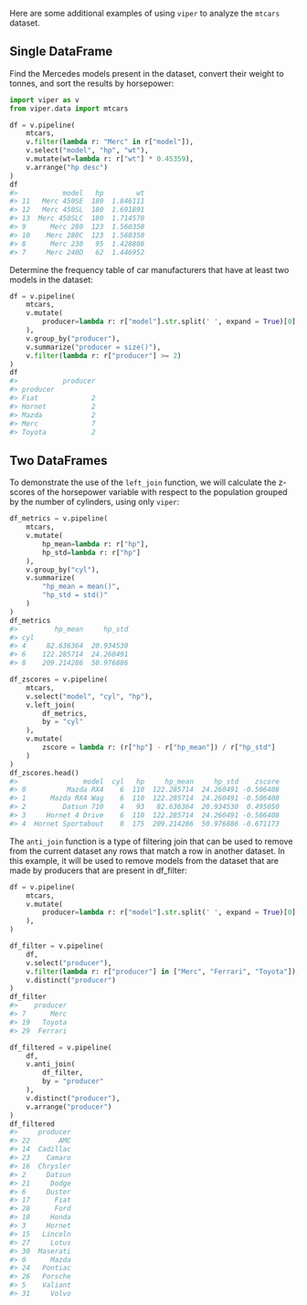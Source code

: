 Here are some additional examples of using `viper` to analyze the `mtcars` dataset.

## Single DataFrame

Find the Mercedes models present in the dataset, convert their weight to tonnes, and sort the results by horsepower:
```python
import viper as v
from viper.data import mtcars

df = v.pipeline(
    mtcars,
    v.filter(lambda r: "Merc" in r["model"]),
    v.select("model", "hp", "wt"),
    v.mutate(wt=lambda r: r["wt"] * 0.45359),
    v.arrange("hp desc")
)
df
#>           model   hp        wt
#> 11   Merc 450SE  180  1.846111
#> 12   Merc 450SL  180  1.691891
#> 13  Merc 450SLC  180  1.714570
#> 9      Merc 280  123  1.560350
#> 10    Merc 280C  123  1.560350
#> 8      Merc 230   95  1.428808
#> 7     Merc 240D   62  1.446952
```

Determine the frequency table of car manufacturers that have at least two models in the dataset:
```python
df = v.pipeline(
    mtcars,
    v.mutate(
        producer=lambda r: r["model"].str.split(' ', expand = True)[0]
    ),
    v.group_by("producer"),
    v.summarize("producer = size()"),
    v.filter(lambda r: r["producer"] >= 2)
)
df
#>           producer
#> producer
#> Fiat             2
#> Hornet           2
#> Mazda            2
#> Merc             7
#> Toyota           2
```

## Two DataFrames

To demonstrate the use of the `left_join` function, we will calculate the z-scores of the horsepower variable with respect to the population grouped by the number of cylinders, using only `viper`:
```python
df_metrics = v.pipeline(
    mtcars,
    v.mutate(
        hp_mean=lambda r: r["hp"],
        hp_std=lambda r: r["hp"]
    ),
    v.group_by("cyl"),
    v.summarize(
        "hp_mean = mean()",
        "hp_std = std()"
    )
)
df_metrics
#>         hp_mean     hp_std
#> cyl
#> 4     82.636364  20.934530
#> 6    122.285714  24.260491
#> 8    209.214286  50.976886

df_zscores = v.pipeline(
    mtcars,
    v.select("model", "cyl", "hp"),
    v.left_join(
        df_metrics,
        by = "cyl"
    ),
    v.mutate(
        zscore = lambda r: (r["hp"] - r["hp_mean"]) / r["hp_std"]
    )
)
df_zscores.head()
#>                model  cyl   hp     hp_mean     hp_std    zscore
#> 0          Mazda RX4    6  110  122.285714  24.260491 -0.506408
#> 1      Mazda RX4 Wag    6  110  122.285714  24.260491 -0.506408
#> 2         Datsun 710    4   93   82.636364  20.934530  0.495050
#> 3     Hornet 4 Drive    6  110  122.285714  24.260491 -0.506408
#> 4  Hornet Sportabout    8  175  209.214286  50.976886 -0.671173
```

The `anti_join` function is a type of filtering join that can be used to remove from the current dataset any rows that match a row in another dataset.
In this example, it will be used to remove models from the dataset that are made by producers that are present in df_filter:
```python
df = v.pipeline(
    mtcars,
    v.mutate(
        producer=lambda r: r["model"].str.split(' ', expand = True)[0]
    ),
)

df_filter = v.pipeline(
    df,
    v.select("producer"),
    v.filter(lambda r: r["producer"] in ["Merc", "Ferrari", "Toyota"]),
    v.distinct("producer")
)
df_filter
#>    producer
#> 7      Merc
#> 19   Toyota
#> 29  Ferrari

df_filtered = v.pipeline(
    df,
    v.anti_join(
        df_filter,
        by = "producer"
    ),
    v.distinct("producer"),
    v.arrange("producer")
)
df_filtered
#>     producer
#> 22       AMC
#> 14  Cadillac
#> 23    Camaro
#> 16  Chrysler
#> 2     Datsun
#> 21     Dodge
#> 6     Duster
#> 17      Fiat
#> 28      Ford
#> 18     Honda
#> 3     Hornet
#> 15   Lincoln
#> 27     Lotus
#> 30  Maserati
#> 0      Mazda
#> 24   Pontiac
#> 26   Porsche
#> 5    Valiant
#> 31     Volvo
```
